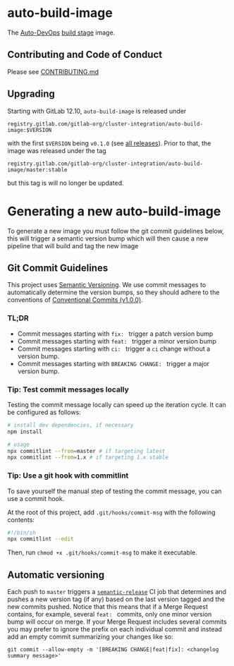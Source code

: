 # auto-build-image

The [Auto-DevOps](https://docs.gitlab.com/ee/topics/autodevops/) [build stage](https://gitlab.com/gitlab-org/gitlab/blob/master/lib/gitlab/ci/templates/Jobs/Build.gitlab-ci.yml) image.

## Contributing and Code of Conduct

Please see [CONTRIBUTING.md](CONTRIBUTING.md)

## Upgrading

Starting with GitLab 12.10, `auto-build-image` is released under

```
registry.gitlab.com/gitlab-org/cluster-integration/auto-build-image:$VERSION
```

with the first `$VERSION` being `v0.1.0` (see [all
releases](https://gitlab.com/gitlab-org/cluster-integration/auto-build-image/-/tags)).
Prior to that, the image was released under the tag

```
registry.gitlab.com/gitlab-org/cluster-integration/auto-build-image/master:stable
```

but this tag is will no longer be updated.

# Generating a new auto-build-image

To generate a new image you must follow the git commit guidelines below, this
will trigger a semantic version bump which will then cause a new pipeline
that will build and tag the new image

## Git Commit Guidelines

This project uses [Semantic Versioning](https://semver.org). We use commit
messages to automatically determine the version bumps, so they should adhere to
the conventions of [Conventional Commits (v1.0.0)](https://www.conventionalcommits.org/en/v1.0.0).

### TL;DR

- Commit messages starting with `fix: ` trigger a patch version bump
- Commit messages starting with `feat: ` trigger a minor version bump
- Commit messages starting with `ci: ` trigger a `ci` change without a version bump.
- Commit messages starting with `BREAKING CHANGE: ` trigger a major version bump.

### Tip: Test commit messages locally

Testing the commit message locally can speed up the iteration cycle. It can be configured as follows:

``` sh
# install dev dependencies, if necessary
npm install

# usage
npx commitlint --from=master # if targeting latest
npx commitlint --from=1.x # if targeting 1.x stable
```

### Tip: Use a git hook with commitlint

To save yourself the manual step of testing the commit message, you can use a commit hook.

At the root of this project, add `.git/hooks/commit-msg` with the following contents:

``` sh
#!/bin/sh
npx commitlint --edit
```

Then, run `chmod +x .git/hooks/commit-msg` to make it executable.

## Automatic versioning

Each push to `master` triggers a [`semantic-release`](https://semantic-release.gitbook.io/semantic-release/)
CI job that determines and pushes a new version tag (if any) based on the
last version tagged and the new commits pushed. Notice that this means that if a
Merge Request contains, for example, several `feat: ` commits, only one minor
version bump will occur on merge. If your Merge Request includes several commits
you may prefer to ignore the prefix on each individual commit and instead add
an empty commit summarizing your changes like so:

```
git commit --allow-empty -m '[BREAKING CHANGE|feat|fix]: <changelog summary message>'
```
